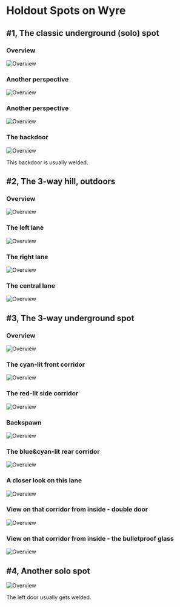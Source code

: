 # Holdout Spots on Wyre

## #1, The classic underground (solo) spot

### Overview

![Overview](img/KF-Wyre/01-01_underground_solo-spot.jpg "")

### Another perspective

![Overview](img/KF-Wyre/01-02_underground_solo-spot_another-perspective-01.jpg "")

### Another perspective

![Overview](img/KF-Wyre/01-03_underground_solo-spot_another-perspective-02.jpg "")

### The backdoor

![Overview](img/KF-Wyre/01-04_underground_solo-spot_back-door.jpg "")

This backdoor is usually welded.

## #2, The 3-way hill, outdoors

### Overview

![Overview](img/KF-Wyre/02-01_outside_3-way-spot_overview.jpg "")

### The left lane

![Overview](img/KF-Wyre/02-02_outside_3-way-spot_left-lane.jpg "")

### The right lane

![Overview](img/KF-Wyre/02-03_outside_3-way-spot_right-lane.jpg "")

### The central lane

![Overview](img/KF-Wyre/02-04_outside_3-way-spot_central-lane.jpg "")

## #3, The 3-way underground spot

### Overview

![Overview](img/KF-Wyre/03-01_underground_intersection_overview.jpg "")

### The cyan-lit front corridor

![Overview](img/KF-Wyre/03-02_underground_intersection_cyan-front-corridor.jpg "")

### The red-lit side corridor

![Overview](img/KF-Wyre/03-03_underground_intersection_red-side-corridor.jpg "")

### Backspawn

![Overview](img/KF-Wyre/03-08_underground_backspawn.jpg "")

### The blue&cyan-lit rear corridor

![Overview](img/KF-Wyre/03-04_underground_intersection_cyan-blue-back-corridor.jpg "")

### A closer look on this lane

![Overview](img/KF-Wyre/03-05_underground_intersection_cyan-blue-back-corridor_close-up.jpg "")

### View on that corridor from inside - double door

![Overview](img/KF-Wyre/03-06_underground_intersection_cyan-blue-back-corridor_doors.jpg "")

### View on that corridor from inside - the bulletproof glass

![Overview](img/KF-Wyre/03-07_underground_intersection_cyan-blue-back-corridor_view-from-inside.jpg "")

## #4, Another solo spot

![Overview](img/KF-Wyre/04_solo-spot.jpg "")

The left door usually gets welded.

